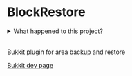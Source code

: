 BlockRestore
============

<details>
<summary>What happened to this project?</summary>
This plugin was released in 2013 for the first time. It gained a bit of popularity, people claimed it was useful, because they don't want to overkill their servers with WorldEdit just to restore an area.

I abandoned the project for a while and returned just in time to find out about the [DMCA takedown request](https://web.archive.org/web/20150206000441/http://dl.bukkit.org/dmca/notification.txt).

Bukkit was saved by [Spigot](https://www.spigotmc.org/). The API had changed a lot since I last used it and I'm not a part of the Minecraft community anymore, so I doubt the completion of this plugin would have any purpose.
</details>
<br />

Bukkit plugin for area backup and restore

[Bukkit dev page](http://dev.bukkit.org/bukkit-plugins/blockrestore/)
